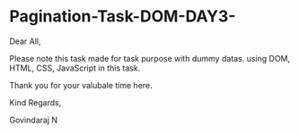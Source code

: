 # Pagination-Task-DOM-DAY3-

Dear All,

Please note this task made for task purpose with dummy datas. 
using DOM, HTML, CSS, JavaScript in this task.

Thank you for your valubale time here.

Kind Regards,

Govindaraj N
